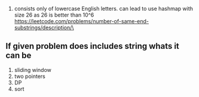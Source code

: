 1.  consists only of lowercase English letters. can lead to use hashmap with size 26 as 26 is better than 10^6 https://leetcode.com/problems/number-of-same-end-substrings/description/\

   ## If given problem does includes string whats it can be
1. sliding window
2. two pointers
3. DP
4. sort
